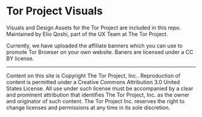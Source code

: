 # Tor Project Visuals
Visuals and Design Assets for the Tor Project are included in this repo. Maintained by Elio Qoshi, part of the UX Team at The Tor Project. 

Currently, we have uploaded the affiliate banners which you can use to promote Tor Browser on your own website.
Baners are licensed under a CC BY license.

---

Content on this site is Copyright The Tor Project, Inc.. Reproduction of content is permitted under a Creative Commons Attribution 3.0 United States License. All use under such license must be accompanied by a clear and prominent attribution that identifies The Tor Project, Inc. as the owner and originator of such content. The Tor Project Inc. reserves the right to change licenses and permissions at any time in its sole discretion.
